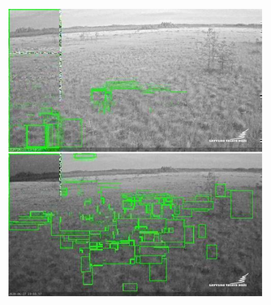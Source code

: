 ![20200627-221555-224600](in/20200627/20200627-221555-224600_0_.jpg)
![20200627-224605-231610](in/20200627/20200627-224605-231610_0_.jpg)
